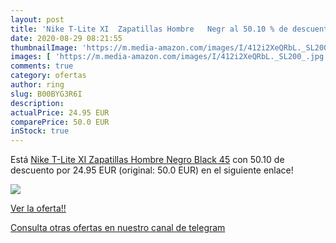 ```yaml
---
layout: post
title: 'Nike T-Lite XI  Zapatillas Hombre   Negr al 50.10 % de descuento'
date: 2020-08-29 08:21:55
thumbnailImage: 'https://m.media-amazon.com/images/I/412i2XeQRbL._SL200_.jpg'
images: [ 'https://m.media-amazon.com/images/I/412i2XeQRbL._SL200_.jpg' ]
comments: true
category: ofertas
author: ring
slug: B00BYG3R6I
description:
actualPrice: 24.95 EUR
comparePrice: 50.0 EUR
inStock: true
---
```


Está [Nike T-Lite XI  Zapatillas Hombre   Negro  Black   45](https://www.amazon.com/dp/B00BYG3R6I/?tag=redken08-20) con 50.10 de descuento por 24.95 EUR (original: 50.0 EUR) en el siguiente enlace!

[![](https://m.media-amazon.com/images/I/412i2XeQRbL._SL200_.jpg)](https://www.amazon.com/dp/B00BYG3R6I/?tag=redken08-20)

[Ver la oferta!!](https://www.amazon.com/dp/B00BYG3R6I/?tag=redken08-20)

[Consulta otras ofertas en nuestro canal de telegram](https://t.me/s/ofertas25)
